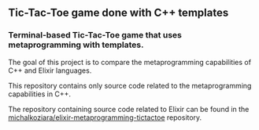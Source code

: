 ## Tic-Tac-Toe game done with C++ templates

### Terminal-based Tic-Tac-Toe game that uses metaprogramming with templates.

The goal of this project is to compare the metaprogramming capabilities of C++ and Elixir languages.

This repository contains only source code related to the metaprogramming capabilities in C++. 

The repository containing source code related to Elixir can be found in the [michalkoziara/elixir-metaprogramming-tictactoe](https://github.com/michalkoziara/elixir-metaprogramming-tictactoe) repository.
